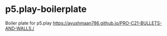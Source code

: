 # p5.play-boilerplate
Boiler plate for p5.play
 https://ayushmaan786.github.io/PRO-C21-BULLETS-AND-WALLS./

